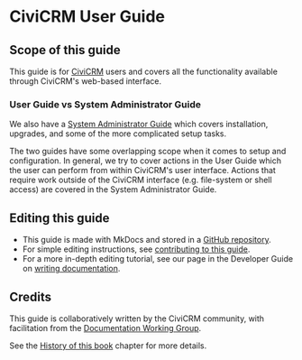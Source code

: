 # CiviCRM User Guide

## Scope of this guide

This guide is for [CiviCRM](https://civicrm.org) users and covers all the functionality available through CiviCRM's web-based interface.

### User Guide vs System Administrator Guide

We also have a [System Administrator Guide](https://docs.civicrm.org/sysadmin/en/latest) which covers installation, upgrades, and some of the more complicated setup tasks.

The two guides have some overlapping scope when it comes to setup and configuration. In general, we try to cover actions in the User Guide which the user can perform from within CiviCRM's user interface. Actions that require work outside of the CiviCRM interface (e.g. file-system or shell access) are covered in the System Administrator Guide. 

## Editing this guide

* This guide is made with MkDocs and stored in a [GitHub repository](https://github.com/civicrm/civicrm-user-guide).
* For simple editing instructions, see [contributing to this guide](/the-civicrm-community/contributing-to-this-manual.md).
* For a more in-depth editing tutorial, see our page in the Developer Guide on [writing documentation](https://docs.civicrm.org/dev/en/latest/documentation).

## Credits

This guide is collaboratively written by the CiviCRM community, with facilitation from the [Documentation Working Group](https://lab.civicrm.org/documentation).

See the [History of this book](/appendices/history-of-this-book.md) chapter for more details.
